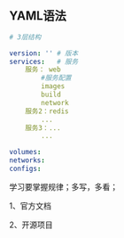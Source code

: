 ## YAML语法

```yaml
# 3层结构

version: ''	# 版本
services:	# 服务
	服务： web
		#服务配置
		images
		build
		network
    服务2：redis
    	...
    服务3：...
    	...

volumes:
networks:
configs:
```

学习要掌握规律；多写，多看；

1、官方文档

2、开源项目



